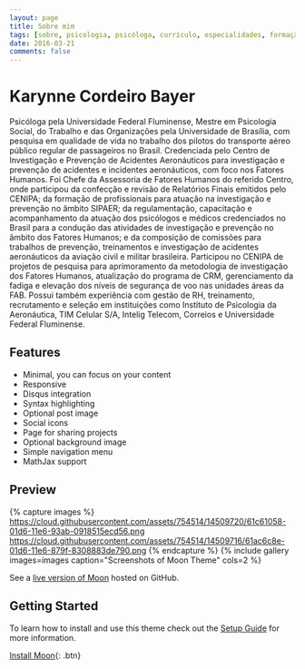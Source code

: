 ```yaml
---
layout: page
title: Sobre mim
tags: [sobre, psicologia, psicóloga, currículo, especialidades, formação]
date: 2016-03-21
comments: false
---
```

    
# Karynne Cordeiro Bayer

Psicóloga pela Universidade Federal Fluminense, Mestre em Psicologia Social, do Trabalho e das Organizações pela Universidade de Brasília, com pesquisa em qualidade de vida no trabalho dos pilotos do transporte aéreo público regular de passageiros no Brasil. Credenciada pelo Centro de Investigação e Prevenção de Acidentes Aeronáuticos para investigação e prevenção de acidentes e incidentes aeronáuticos, com foco nos Fatores Humanos. Foi Chefe da Assessoria de Fatores Humanos do referido Centro, onde participou da confecção e revisão de Relatórios Finais emitidos pelo CENIPA; da formação de profissionais para atuação na investigação e prevenção no âmbito SIPAER; da regulamentação, capacitação e acompanhamento da atuação dos psicólogos e médicos credenciados no Brasil para a condução das atividades de investigação e prevenção no âmbito dos Fatores Humanos; e da composição de comissões para trabalhos de prevenção, treinamentos e investigação de acidentes aeronáuticos da aviação civil e militar brasileira. Participou no CENIPA de projetos de pesquisa para aprimoramento da metodologia de investigação dos Fatores Humanos, atualização do programa de CRM, gerenciamento da fadiga e elevação dos níveis de segurança de voo nas unidades áreas da FAB. Possui também experiência com gestão de RH, treinamento, recrutamento e seleção em instituições como Instituto de Psicologia da Aeronáutica, TIM Celular S/A, Intelig Telecom, Correios e Universidade Federal Fluminense.

## Features
* Minimal, you can focus on your content
* Responsive
* Disqus integration
* Syntax highlighting
* Optional post image
* Social icons
* Page for sharing projects
* Optional background image
* Simple navigation menu
* MathJax support

## Preview

{% capture images %}
    https://cloud.githubusercontent.com/assets/754514/14509720/61c61058-01d6-11e6-93ab-0918515ecd56.png
    https://cloud.githubusercontent.com/assets/754514/14509716/61ac6c8e-01d6-11e6-879f-8308883de790.png
{% endcapture %}
{% include gallery images=images caption="Screenshots of Moon Theme" cols=2 %}

See a [live version of Moon](http://taylantatli.github.io/Moon) hosted on GitHub.

## Getting Started

To learn how to install and use this theme check out the [Setup Guide](http://taylantatli.me/Moon/moon-theme/) for more information.
      
[Install Moon](https://github.com/TaylanTatli/Moon){: .btn}
